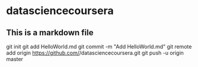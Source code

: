 # datasciencecoursera
## This is a markdown file
git init
git add HelloWorld.md
git commit -m "Add HelloWorld.md"
git remote add origin https://github.com/<tu-usuario>/datasciencecoursera.git
git push -u origin master
